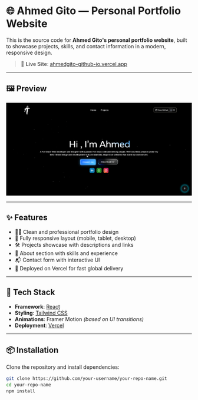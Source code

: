 # 🌐 Ahmed Gito — Personal Portfolio Website

This is the source code for **Ahmed Gito's personal portfolio website**, built to showcase projects, skills, and contact information in a modern, responsive design.

> 🔗 **Live Site**: [ahmedgito-github-io.vercel.app](https://ahmedgito-github-io.vercel.app)

---

## 🖼️ Preview

![Portfolio Screenshot](./public/screenshot.png)

---

## ✨ Features

- 🧑‍💻 Clean and professional portfolio design
- 📱 Fully responsive layout (mobile, tablet, desktop)
- 🛠️ Projects showcase with descriptions and links
- 📇 About section with skills and experience
- 📬 Contact form with interactive UI
- 🚀 Deployed on Vercel for fast global delivery

---

## 🧰 Tech Stack

- **Framework**: [React](https://reactjs.org/)
- **Styling**: [Tailwind CSS](https://tailwindcss.com/)
- **Animations**: Framer Motion *(based on UI transitions)*
- **Deployment**: [Vercel](https://vercel.com/)

---

## 📦 Installation

Clone the repository and install dependencies:

```bash
git clone https://github.com/your-username/your-repo-name.git
cd your-repo-name
npm install

